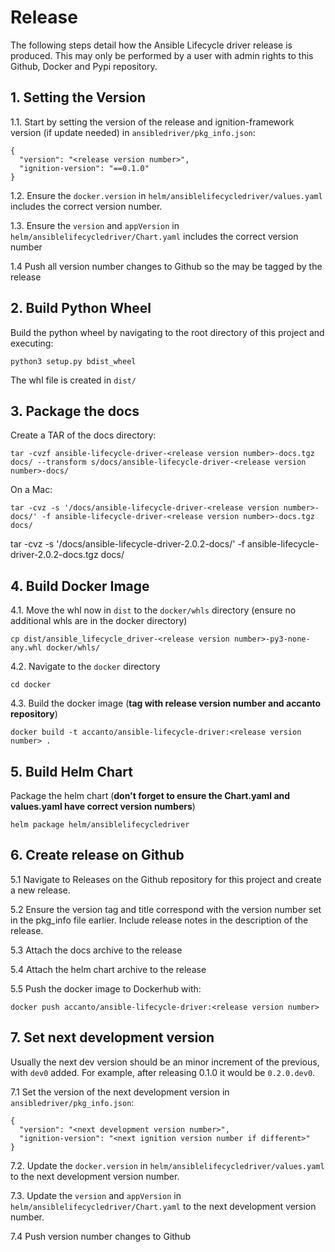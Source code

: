 # Release

The following steps detail how the Ansible Lifecycle driver release is produced. This may only be performed by a user with admin rights to this Github, Docker and Pypi repository.

## 1. Setting the Version

1.1. Start by setting the version of the release and ignition-framework version (if update needed) in `ansibledriver/pkg_info.json`:

```
{
  "version": "<release version number>",
  "ignition-version": "==0.1.0"
}
```

1.2. Ensure the `docker.version` in `helm/ansiblelifecycledriver/values.yaml` includes the correct version number.

1.3. Ensure the `version` and `appVersion` in `helm/ansiblelifecycledriver/Chart.yaml` includes the correct version number

1.4 Push all version number changes to Github so the may be tagged by the release

## 2. Build Python Wheel

Build the python wheel by navigating to the root directory of this project and executing:

```
python3 setup.py bdist_wheel
```

The whl file is created in `dist/`

## 3. Package the docs

Create a TAR of the docs directory:

```
tar -cvzf ansible-lifecycle-driver-<release version number>-docs.tgz docs/ --transform s/docs/ansible-lifecycle-driver-<release version number>-docs/
```

On a Mac:

```
tar -cvz -s '/docs/ansible-lifecycle-driver-<release version number>-docs/' -f ansible-lifecycle-driver-<release version number>-docs.tgz docs/
```

tar -cvz -s '/docs/ansible-lifecycle-driver-2.0.2-docs/' -f ansible-lifecycle-driver-2.0.2-docs.tgz docs/

## 4. Build Docker Image

4.1. Move the whl now in `dist` to the `docker/whls` directory (ensure no additional whls are in the docker directory)

```
cp dist/ansible_lifecycle_driver-<release version number>-py3-none-any.whl docker/whls/
```

4.2. Navigate to the `docker` directory

```
cd docker
```

4.3. Build the docker image (**tag with release version number and accanto repository**)

```
docker build -t accanto/ansible-lifecycle-driver:<release version number> .
```

## 5. Build Helm Chart

Package the helm chart (**don't forget to ensure the Chart.yaml and values.yaml have correct version numbers**)

```
helm package helm/ansiblelifecycledriver
```

## 6. Create release on Github

5.1 Navigate to Releases on the Github repository for this project and create a new release.

5.2 Ensure the version tag and title correspond with the version number set in the pkg_info file earlier. Include release notes in the description of the release.

5.3 Attach the docs archive to the release

5.4 Attach the helm chart archive to the release

5.5 Push the docker image to Dockerhub with:

```
docker push accanto/ansible-lifecycle-driver:<release version number>
```

## 7. Set next development version

Usually the next dev version should be an minor increment of the previous, with `dev0` added. For example, after releasing 0.1.0 it would be `0.2.0.dev0`.

7.1 Set the version of the next development version in `ansibledriver/pkg_info.json`:

```
{
  "version": "<next development version number>",
  "ignition-version": "<next ignition version number if different>"
}
```

7.2. Update the `docker.version` in `helm/ansiblelifecycledriver/values.yaml` to the next development version number.

7.3. Update the `version` and `appVersion` in `helm/ansiblelifecycledriver/Chart.yaml` to the next development version number.

7.4 Push version number changes to Github
